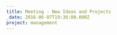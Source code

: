 ```yaml
---
title: Meeting - New Ideas and Projects
_date: 2016-06-07T19:30:00.000Z
project: management
---
```



